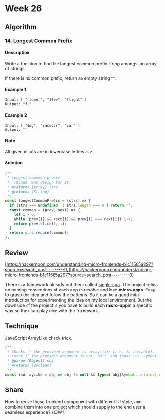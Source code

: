 # Week 26

## Algorithm

### [14. Longest Common Prefix](https://leetcode.com/problems/longest-common-prefix/)

#### Description

Write a function to find the longest common prefix string amongst an array of strings.

If there is no common prefix, return an empty string `""`.

#### Example 1

```example
Input: [ "flower", "flow", "flight" ]
Output: "fl"
```

#### Example 2

```example
Input: [ "dog", "racecar", "car" ]
Output: ""
```

#### Note

All given inputs are in lowercase letters `a-z`

#### Solution

```javascript
/**
 * longest commmon prefix
 * `recude` was design for it.
 * @returns {Array} strs
 * @returns {String}
 */
const longestCommonPrefix = (strs) => {
  if (strs === undefined || strs.length === 0 ) return '';
  const common = (prev, next) => {
    let i = 0;
    while (prev[i] && next[i] && prev[i] === next[i]) i++;
    return prev.slice(0, i);
  }
  return strs.reduce(common);
};
```


## Review

 [https://hackernoon.com/understanding-micro-frontends-b1c11585a297?source=search_post---------0](https://hackernoon.com/understanding-micro-frontends-b1c11585a297?source=search_post---------0) 

There is a framework already out there called [single-spa](https://single-spa.js.org/). The project relies on naming conventions of each app to resolve and load **micro-apps**. Easy to grasp the idea and follow the patterns. So it can be a good initial introduction for experimenting the idea on my local environment. But the downside of the project is you have to build each **micro-app**in a specific way so they can play nice with the framework.

## Technique
JavaScript ArrayLike check trick.

```javascript
/**
 * Checks if the provided argument is array-like (i.e. is iterable).
 * Check if the provided argument is not `null` and thaat its `Symbol.iterator` property is a function.
 * @param {Object} obj
 * @returns {Boolean}
 */
const isArrayLike = obj => obj != null && typeof obj[Symbol.iterator] === 'function';
```

## Share

How to reuse these frontend component with different UI style, and combine them into one project which should supply to the end user a seamless experience? HOW?